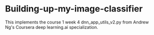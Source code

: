 # Building-up-my-image-classifier
This implements the course 1 week 4 dnn_app_utils_v2.py from Andrew Ng's Coursera deep learning.ai specialization.
